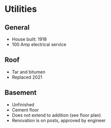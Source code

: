 # Utilities

## General
- House built: 1918
- 100 Amp electrical service

## Roof
- Tar and bitumen
- Replaced 2021

## Basement

- Unfinished
- Cement floor
- Does not extend to addition (see floor plan)
- Renovation is on posts, approved by engineer
